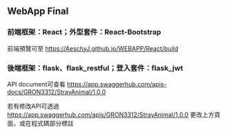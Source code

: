 ## WebApp Final

### 前端框架：React；外型套件：React-Bootstrap

前端預覽可至 https://AeschyJ.github.io/WEBAPP/React/build
### 後端框架：flask、flask_restful；登入套件：flask_jwt

API document可查看 https://app.swaggerhub.com/apis-docs/GRON3312/StrayAnimal/1.0.0

若有修改API可透過 https://app.swaggerhub.com/apis/GRON3312/StrayAnimal/1.0.0 更改上方頁面，或在程式碼部分標註